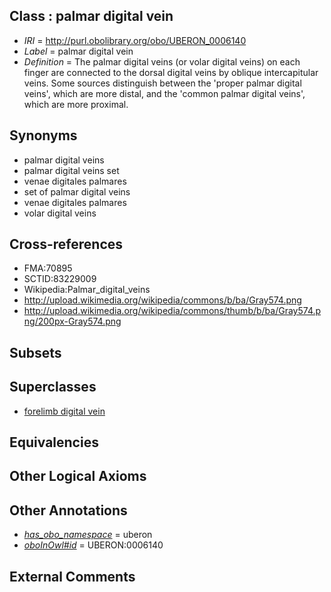 
## Class : palmar digital vein

 * *IRI* = http://purl.obolibrary.org/obo/UBERON_0006140
 * *Label* = palmar digital vein
 * *Definition* = The palmar digital veins (or volar digital veins) on each finger are connected to the dorsal digital veins by oblique intercapitular veins. Some sources distinguish between the 'proper palmar digital veins', which are more distal, and the 'common palmar digital veins', which are more proximal.

## Synonyms

 * palmar digital veins
 * palmar digital veins set
 * venae digitales palmares
 * set of palmar digital veins
 * venae digitales palmares
 * volar digital veins

## Cross-references

 * FMA:70895
 * SCTID:83229009
 * Wikipedia:Palmar_digital_veins
 * http://upload.wikimedia.org/wikipedia/commons/b/ba/Gray574.png
 * http://upload.wikimedia.org/wikipedia/commons/thumb/b/ba/Gray574.png/200px-Gray574.png

## Subsets


## Superclasses

 * [forelimb digital vein](../../UBERON/63/UBERON_0004563.md)

## Equivalencies


## Other Logical Axioms


## Other Annotations

 * *[has_obo_namespace](../../ce/oboInOwl#hasOBONamespace.md)* = uberon
 * *[oboInOwl#id](../../id/oboInOwl#id.md)* = UBERON:0006140

## External Comments


